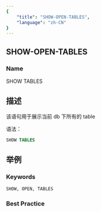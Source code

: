```yaml
---
{
    "title": "SHOW-OPEN-TABLES",
    "language": "zh-CN"
}
---
```


## SHOW-OPEN-TABLES

### Name

SHOW TABLES

## 描述

该语句用于展示当前 db 下所有的 table

语法：

```SQL
SHOW TABLES
```

## 举例

### Keywords

    SHOW, OPEN, TABLES

### Best Practice

